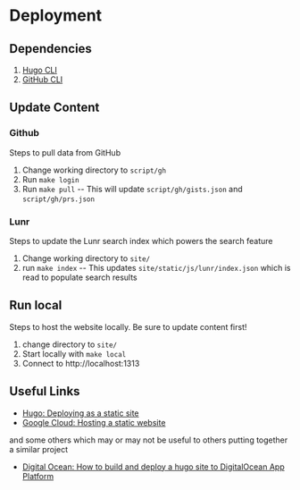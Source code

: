 # Deployment

## Dependencies

1. [Hugo CLI](https://gohugo.io/installation/)
1. [GitHub CLI](https://cli.github.com/)

## Update Content

### Github

Steps to pull data from GitHub

1. Change working directory to `script/gh`
1. Run `make login`
1. Run `make pull` -- This will update `script/gh/gists.json` and `script/gh/prs.json`

### Lunr

Steps to update the Lunr search index which powers the search feature

1. Change working directory to `site/`
1. run `make index` -- This updates `site/static/js/lunr/index.json` which is read to populate search results

## Run local

Steps to host the website locally. Be sure to update content first! 

1. change directory to `site/`
1. Start locally with `make local`
1. Connect to http://localhost:1313

## Useful Links

- [Hugo: Deploying as a static site](https://gohugo.io/hosting-and-deployment/hugo-deploy/)
- [Google Cloud: Hosting a static website](https://cloud.google.com/storage/docs/hosting-static-website)

and some others which may or may not be useful to others putting together a similar project

- [Digital Ocean: How to build and deploy a hugo site to DigitalOcean App Platform](https://www.digitalocean.com/community/tutorials/how-to-build-and-deploy-a-hugo-site-to-digitalocean-app-platform)